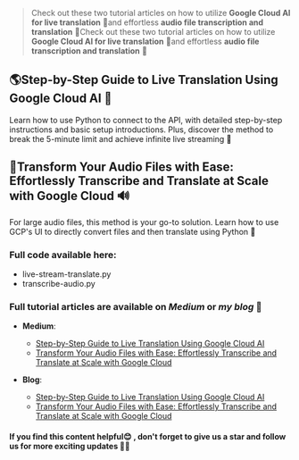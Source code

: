 
> Check out these two tutorial articles on how to utilize **Google Cloud AI for live translation** 🚀and effortless **audio file transcription and translation** 🌟Check out these two tutorial articles on how to utilize **Google Cloud AI for live translation** 🚀and effortless **audio file transcription and translation** 🌟

## 🌎Step-by-Step Guide to Live Translation Using Google Cloud AI 🎤

Learn how to use Python to connect to the API, with detailed step-by-step instructions and basic setup introductions. Plus, discover the method to break the 5-minute limit and achieve infinite live streaming 🙌

## 👀Transform Your Audio Files with Ease: Effortlessly Transcribe and Translate at Scale with Google Cloud 🔊

For large audio files, this method is your go-to solution. Learn how to use GCP's UI to directly convert files and then translate using Python 🤖

### Full code available here:
- live-stream-translate.py
- transcribe-audio.py


### Full tutorial articles are available on *Medium* or *my blog* 📝
- **Medium**:
    - [Step-by-Step Guide to Live Translation Using Google Cloud AI](https://medium.com/@a102302301_23985/step-by-step-guide-to-live-translation-using-google-cloud-ai-dc21fc508540 "Step-by-Step Guide to Live Translation Using Google Cloud AI")
	- [Transform Your Audio Files with Ease: Effortlessly Transcribe and Translate at Scale with Google Cloud](https://medium.com/@a102302301_23985/transform-your-audio-files-with-ease-effortlessly-transcribe-and-translate-at-scale-with-google-732a4056d99d "Transform Your Audio Files with Ease: Effortlessly Transcribe and Translate at Scale with Google Cloud")

- **Blog**:
	- [Step-by-Step Guide to Live Translation Using Google Cloud AI](http://localhost:4000/2023/03/25/gcp-speech/ "Step-by-Step Guide to Live Translation Using Google Cloud AI")
	- [Transform Your Audio Files with Ease: Effortlessly Transcribe and Translate at Scale with Google Cloud](http://localhost:4000/2023/03/25/Google-Cloud/ "Transform Your Audio Files with Ease: Effortlessly Transcribe and Translate at Scale with Google Cloud")


#### If you find this content helpful😊 , don't forget to give us a star and follow us for more exciting updates 🌟😊




